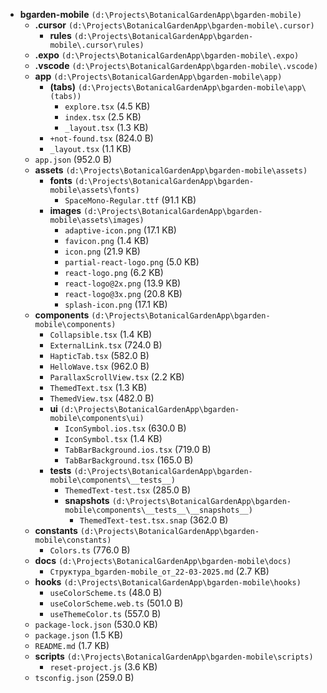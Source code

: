 - **bgarden-mobile** `(d:\Projects\BotanicalGardenApp\bgarden-mobile)`
  - **.cursor** `(d:\Projects\BotanicalGardenApp\bgarden-mobile\.cursor)`
    - **rules** `(d:\Projects\BotanicalGardenApp\bgarden-mobile\.cursor\rules)`
  - **.expo** `(d:\Projects\BotanicalGardenApp\bgarden-mobile\.expo)`
  - **.vscode** `(d:\Projects\BotanicalGardenApp\bgarden-mobile\.vscode)`
  - **app** `(d:\Projects\BotanicalGardenApp\bgarden-mobile\app)`
    - **(tabs)** `(d:\Projects\BotanicalGardenApp\bgarden-mobile\app\(tabs))`
      - `explore.tsx` (4.5 KB)
      - `index.tsx` (2.5 KB)
      - `_layout.tsx` (1.3 KB)
    - `+not-found.tsx` (824.0 B)
    - `_layout.tsx` (1.1 KB)
  - `app.json` (952.0 B)
  - **assets** `(d:\Projects\BotanicalGardenApp\bgarden-mobile\assets)`
    - **fonts** `(d:\Projects\BotanicalGardenApp\bgarden-mobile\assets\fonts)`
      - `SpaceMono-Regular.ttf` (91.1 KB)
    - **images** `(d:\Projects\BotanicalGardenApp\bgarden-mobile\assets\images)`
      - `adaptive-icon.png` (17.1 KB)
      - `favicon.png` (1.4 KB)
      - `icon.png` (21.9 KB)
      - `partial-react-logo.png` (5.0 KB)
      - `react-logo.png` (6.2 KB)
      - `react-logo@2x.png` (13.9 KB)
      - `react-logo@3x.png` (20.8 KB)
      - `splash-icon.png` (17.1 KB)
  - **components** `(d:\Projects\BotanicalGardenApp\bgarden-mobile\components)`
    - `Collapsible.tsx` (1.4 KB)
    - `ExternalLink.tsx` (724.0 B)
    - `HapticTab.tsx` (582.0 B)
    - `HelloWave.tsx` (962.0 B)
    - `ParallaxScrollView.tsx` (2.2 KB)
    - `ThemedText.tsx` (1.3 KB)
    - `ThemedView.tsx` (482.0 B)
    - **ui** `(d:\Projects\BotanicalGardenApp\bgarden-mobile\components\ui)`
      - `IconSymbol.ios.tsx` (630.0 B)
      - `IconSymbol.tsx` (1.4 KB)
      - `TabBarBackground.ios.tsx` (719.0 B)
      - `TabBarBackground.tsx` (165.0 B)
    - **__tests__** `(d:\Projects\BotanicalGardenApp\bgarden-mobile\components\__tests__)`
      - `ThemedText-test.tsx` (285.0 B)
      - **__snapshots__** `(d:\Projects\BotanicalGardenApp\bgarden-mobile\components\__tests__\__snapshots__)`
        - `ThemedText-test.tsx.snap` (362.0 B)
  - **constants** `(d:\Projects\BotanicalGardenApp\bgarden-mobile\constants)`
    - `Colors.ts` (776.0 B)
  - **docs** `(d:\Projects\BotanicalGardenApp\bgarden-mobile\docs)`
    - `Структура_bgarden-mobile_от_22-03-2025.md` (2.7 KB)
  - **hooks** `(d:\Projects\BotanicalGardenApp\bgarden-mobile\hooks)`
    - `useColorScheme.ts` (48.0 B)
    - `useColorScheme.web.ts` (501.0 B)
    - `useThemeColor.ts` (557.0 B)
  - `package-lock.json` (530.0 KB)
  - `package.json` (1.5 KB)
  - `README.md` (1.7 KB)
  - **scripts** `(d:\Projects\BotanicalGardenApp\bgarden-mobile\scripts)`
    - `reset-project.js` (3.6 KB)
  - `tsconfig.json` (259.0 B)
